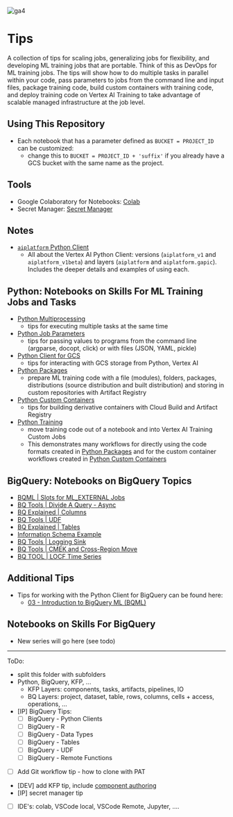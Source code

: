 ![ga4](https://www.google-analytics.com/collect?v=2&tid=G-6VDTYWLKX6&cid=1&en=page_view&sid=1&dl=statmike%2Fvertex-ai-mlops%2FTips&dt=readme.md)

# Tips
A collection of tips for scaling jobs, generalizing jobs for flexibility, and developing ML training jobs that are portable.  Think of this as DevOps for ML training jobs.  The tips will show how to do multiple tasks in parallel within your code, pass parameters to jobs from the command line and input files, package training code, build custom containers with training code, and deploy training code on Vertex AI Training to take advantage of scalable managed infrastructure at the job level.

## Using This Repository
- Each notebook that has a parameter defined as `BUCKET = PROJECT_ID` can be customized:
    - change this to `BUCKET = PROJECT_ID + 'suffix'` if you already have a GCS bucket with the same name as the project.  

## Tools
- Google Colaboratory for Notebooks: [Colab](./colab.md)
- Secret Manager: [Secret Manager](./Secret%20Manager.ipynb)

## Notes
- [`aiplatform` Python Client](./aiplatform_notes.md)
    - All about the Vertex AI Python Client: versions (`aiplatform_v1` and `aiplatform_v1beta`) and layers (`aiplatform` and `aiplatform.gapic`).  Includes the deeper details and examples of using each.

## Python: Notebooks on Skills For ML Training Jobs and Tasks
- [Python Multiprocessing](./Python%20Multiprocessing.ipynb)
    - tips for executing multiple tasks at the same time
- [Python Job Parameters](./Python%20Job%20Parameters.ipynb)
    - tips for passing values to programs from the command line (argparse, docopt, click) or with files (JSON, YAML, pickle)
- [Python Client for GCS](./Python%20Client%20for%20GCS.ipynb)
    - tips for interacting with GCS storage from Python, Vertex AI
- [Python Packages](./Python%20Packages.ipynb)
    - prepare ML training code with a file (modules), folders, packages, distributions (source distribution and built distribution) and storing in custom repositories with Artifact Registry
- [Python Custom Containers](./Python%20Custom%20Containers.ipynb)
    - tips for building derivative containers with Cloud Build and Artifact Registry
- [Python Training](./Python%20Training.ipynb)
    - move training code out of a notebook and into Vertex AI Training Custom Jobs
    - This demonstrates many workflows for directly using the code formats created in [Python Packages](./Python%20Packages.ipynb) and for the custom container workflows created in [Python Custom Containers](./Python%20Custom%20Containers.ipynb)

## BigQuery: Notebooks on BigQuery Topics
- [BQML | Slots for ML_EXTERNAL Jobs](https://gist.github.com/statmike/c3175a9cc138588c55bfbcef2a9e81b1)
- [BQ Tools | Divide A Query - Async](https://gist.github.com/statmike/d93bfc3dc68ed119a0d2b74303c1ad7a)
- [BQ Explained | Columns](https://gist.github.com/statmike/c72ae34045adfe84b33143ee8e403d22)
- [BQ Tools | UDF](https://gist.github.com/statmike/e36c7abfcab834d74f860c850cac1837)
- [BQ Explained | Tables](https://gist.github.com/statmike/627567e509d57970cc1927c5ba03d0d0)
- [Information Schema Example](https://gist.github.com/statmike/8f1fc48700bd57026c68cd0f3fcc4b64)
- [BQ Tools | Logging Sink](https://gist.github.com/statmike/79d91989c4caa76957b523db30bb1a81)
- [BQ Tools | CMEK and Cross-Region Move](https://gist.github.com/statmike/6a8dedb32c50829a5d2a4763dfab7754)
- [BQ TOOL | LOCF Time Series](https://gist.github.com/statmike/ad1bc97a95bc50ab076a9e8b1b234506)

## Additional Tips
- Tips for working with the Python Client for BigQuery can be found here:
    - [03 - Introduction to BigQuery ML (BQML)](../03%20-%20BigQuery%20ML%20(BQML)/03%20-%20Introduction%20to%20BigQuery%20ML%20(BQML).ipynb)
    
## Notebooks on Skills For BigQuery
- New series will go here (see todo)


---
ToDo:
- split this folder with subfolders
 - Python, BigQuery, KFP, ...
     - KFP Layers: components, tasks, artifacts, pipelines, IO
     - BQ Layers: project, dataset, table, rows, columns, cells + access, operations, ...
- [IP] BigQuery Tips:
    - [ ] BigQuery - Python Clients
    - [ ] BigQuery - R
    - [ ] BigQuery - Data Types
    - [ ] BigQuery - Tables
    - [ ] BigQuery - UDF
    - [ ] BigQuery - Remote Functions
- [ ] Add Git workflow tip - how to clone with PAT
- [DEV] add KFP tip, include [component authoring](https://www.kubeflow.org/docs/components/pipelines/v2/author-a-pipeline/components/#author-a-component)
- [IP] secret manager tip
- [ ] IDE's: colab, VSCode local, VSCode Remote, Jupyter, ....